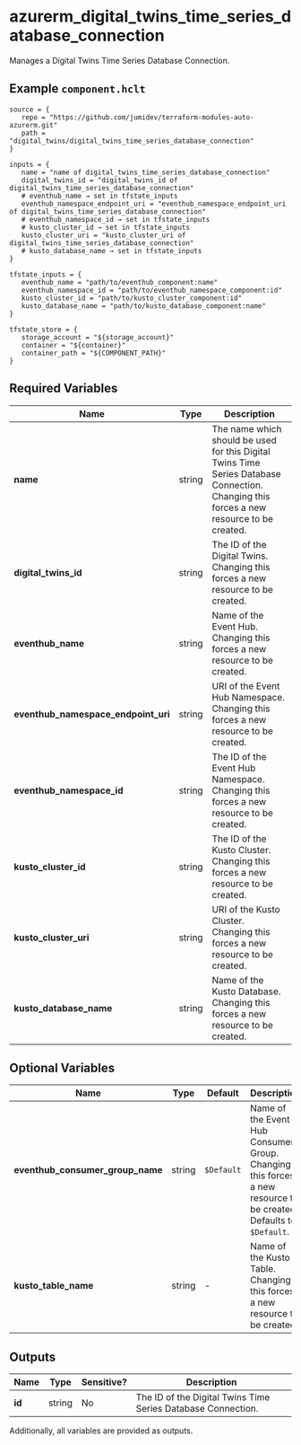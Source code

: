 # azurerm_digital_twins_time_series_database_connection

Manages a Digital Twins Time Series Database Connection.

## Example `component.hclt`

```hcl
source = {
   repo = "https://github.com/jumidev/terraform-modules-auto-azurerm.git"   
   path = "digital_twins/digital_twins_time_series_database_connection"   
}

inputs = {
   name = "name of digital_twins_time_series_database_connection"   
   digital_twins_id = "digital_twins_id of digital_twins_time_series_database_connection"   
   # eventhub_name → set in tfstate_inputs
   eventhub_namespace_endpoint_uri = "eventhub_namespace_endpoint_uri of digital_twins_time_series_database_connection"   
   # eventhub_namespace_id → set in tfstate_inputs
   # kusto_cluster_id → set in tfstate_inputs
   kusto_cluster_uri = "kusto_cluster_uri of digital_twins_time_series_database_connection"   
   # kusto_database_name → set in tfstate_inputs
}

tfstate_inputs = {
   eventhub_name = "path/to/eventhub_component:name"   
   eventhub_namespace_id = "path/to/eventhub_namespace_component:id"   
   kusto_cluster_id = "path/to/kusto_cluster_component:id"   
   kusto_database_name = "path/to/kusto_database_component:name"   
}

tfstate_store = {
   storage_account = "${storage_account}"   
   container = "${container}"   
   container_path = "${COMPONENT_PATH}"   
}

```

## Required Variables

| Name | Type |  Description |
| ---- | --------- |  ----------- |
| **name** | string |  The name which should be used for this Digital Twins Time Series Database Connection. Changing this forces a new resource to be created. | 
| **digital_twins_id** | string |  The ID of the Digital Twins. Changing this forces a new resource to be created. | 
| **eventhub_name** | string |  Name of the Event Hub. Changing this forces a new resource to be created. | 
| **eventhub_namespace_endpoint_uri** | string |  URI of the Event Hub Namespace. Changing this forces a new resource to be created. | 
| **eventhub_namespace_id** | string |  The ID of the Event Hub Namespace. Changing this forces a new resource to be created. | 
| **kusto_cluster_id** | string |  The ID of the Kusto Cluster. Changing this forces a new resource to be created. | 
| **kusto_cluster_uri** | string |  URI of the Kusto Cluster. Changing this forces a new resource to be created. | 
| **kusto_database_name** | string |  Name of the Kusto Database. Changing this forces a new resource to be created. | 

## Optional Variables

| Name | Type |  Default  |  Description |
| ---- | --------- |  ----------- | ----------- |
| **eventhub_consumer_group_name** | string |  `$Default`  |  Name of the Event Hub Consumer Group. Changing this forces a new resource to be created. Defaults to `$Default`. | 
| **kusto_table_name** | string |  -  |  Name of the Kusto Table. Changing this forces a new resource to be created. | 



## Outputs

| Name | Type | Sensitive? | Description |
| ---- | ---- | --------- | --------- |
| **id** | string | No  | The ID of the Digital Twins Time Series Database Connection. | 

Additionally, all variables are provided as outputs.
